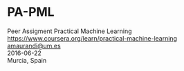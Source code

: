 # PA-PML
Peer Assigment Practical Machine Learning     
<https://www.coursera.org/learn/practical-machine-learning>   
<amaurandi@um.es>      
2016-06-22   
Murcia, Spain   

